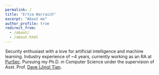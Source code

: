 ```yaml
---
permalink: /
title: "Ertza Warraich"
excerpt: "About me"
author_profile: true
redirect_from: 
  - /about/
  - /about.html
---
```


Security enthusiast with a love for artificial intelligence and machine learning.
Industry experience of ~4 years, currently working as an RA at [PurSec](https://pursec.cs.purdue.edu/).
Pursuing my Ph.D. in Computer Science under the supervision of Asst. Prof. [Dave (Jing) Tian](https://davejingtian.org/).